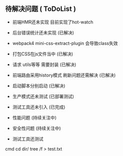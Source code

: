 ## 待解决问题 ( ToDoList )
* 前端HMR还未实现 目前实现了hot-watch
* 后台错误统计还未实现 (已解决)
* webpack4 mini-css-extract-plugin 会导致class失效 
* 打包CSS在js文件当中 (已解决)
* 请求 utils等等 需要封装 (已解决)
* 前端路由采用history模式  刷新问题还需解决 (已解决)
* 启动脚本分别启动 (已解决)
* 生产模式还未测试 (已部署测试)
* 测试工具还未引入 (已完成)
* 性能问题 (持续关注中)
* 安全性问题 (持续关注中)

* 测试工具还测试


 cmd cd dir/  tree /f > test.txt